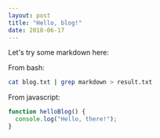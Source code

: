 ```yaml
---
layout: post
title: "Hello, blog!"
date: 2018-06-17
---
```


Let's try some markdown here:

From bash:


~~~bash
cat blog.txt | grep markdown > result.txt
~~~

From javascript:


~~~javascript
function helloBlog() {
  console.log("Hello, there!");
}

~~~

